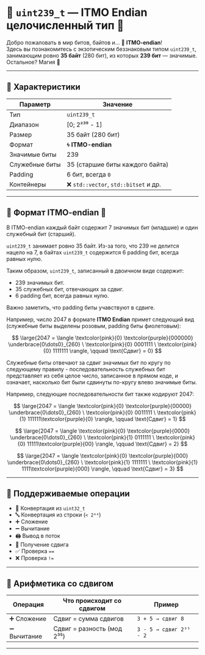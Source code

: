 # 🌸 `uint239_t` — ITMO Endian целочисленный тип 🌸

Добро пожаловать в мир битов, байтов и... 🌺 **ITMO-endian**!  
Здесь вы познакомитесь с экзотическим беззнаковым типом `uint239_t`, занимающим ровно **35 байт** (280 бит), из которых **239 бит** — значимые. Остальное? Магия 🌟

---

## 📐 Характеристики

| Параметр       | Значение                               |
|----------------|----------------------------------------|
| Тип            | `uint239_t`                            |
| Диапазон       | [0; 2²³⁹ - 1]                          |
| Размер         | 35 байт (280 бит)                      |
| Формат         | 🌀 **ITMO-endian**                      |
| Значимые биты  | 239                                     |
| Служебные биты | 35 (старшие биты каждого байта)        |
| Padding        | 6 бит, всегда `0`                      |
| Контейнеры     | ❌ `std::vector`, `std::bitset` и др.  |

---

## 🌸 Формат ITMO-endian 🌸

В ITMO-endian каждый байт содержит 7 значимых бит (младшие) и один служебный бит (старший).

`uint239_t` занимает ровно 35 байт. Из-за того, что 239 не делится нацело на 7, в байтах `uint239_t` содержится 6 padding бит, всегда равных нулю.

Таким образом, `uint239_t`, записанный в двоичном виде содержит:
- 239 значимых бит.
- 35 служебных бит, отвечающих за сдвиг.
- 6 padding бит, всегда равных нулю.

Важно заметить, что padding биты учавствуют в сдвиге.

Например, число 2047 в формате **ITMO Endian** примет следующий вид (служебные биты выделены розовым, padding биты фиолетовым):

$$
\large{2047 = \langle \textcolor{pink}{0} \textcolor{purple}{000000} \underbrace{0\dots0}_{260} \ \textcolor{pink}{0} 0001111 \ \textcolor{pink}{0} 1111111 \rangle, \qquad \text{Сдвиг} = 0}
$$

Служебные биты отвечают за сдвиг значимых бит по кругу по следующему правилу - последовательность служебных бит представляет из себя целое число, записанное в прямом коде, и означает, насколько бит были сдвинуты по-кругу влево значимые биты.

Например, следующие последовательности бит также кодируют 2047:

$$
\large{2047 = \langle \textcolor{pink}{0} \textcolor{purple}{00000} \underbrace{0\dots0}_{260} \ \textcolor{pink}{0} 0011111 \ \textcolor{pink}{1} 111111\textcolor{purple}{0} \rangle, \qquad \text{Cдвиг} = 1}
$$

$$
\large{2047 = \langle \textcolor{pink}{0} \textcolor{purple}{0000} \underbrace{0\dots0}_{260} \ \textcolor{pink}{1} 0111111 \ \textcolor{pink}{0} 11111\textcolor{purple}{00} \rangle, \qquad \text{Cдвиг} = 2}
$$

$$
\large{2047 = \langle \textcolor{pink}{0} \textcolor{purple}{000} \underbrace{0\dots0}_{260} \ \textcolor{pink}{1} 1111111 \ \textcolor{pink}{1} 1111\textcolor{purple}{000} \rangle, \qquad \text{Cдвиг} = 3}
$$

---

## 🔧 Поддерживаемые операции

- 🔢 Конвертация из `uint32_t`
- 🔤 Конвертация из строки (`< 2⁶⁴`)
- ➕ Сложение
- ➖ Вычитание
- 🖨️ Вывод в поток
- 🔁 Получение сдвига
- ✅ Проверка `==`
- ❌ Проверка `!=`

---


## 🧮 Арифметика со сдвигом

| Операция    | Что происходит со сдвигом        | Пример                              |
|-------------|-----------------------------------|-------------------------------------|
| ➕ Сложение  | Сдвиг = сумма сдвигов            | `3 + 5 → сдвиг 8`                   |
| ➖ Вычитание | Сдвиг = разность (мод 2³⁵)       | `3 - 5 → сдвиг 2³⁵ - 2`             |


---
